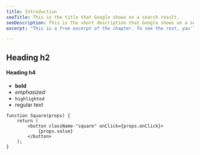 ```yaml
---
title: Introduction
seoTitle: This is the title that Google shows on a search result.
seoDescription: This is the short description that Google shows on a search result.
excerpt: "This is a free excerpt of the chapter. To see the rest, you'll have to buy the book."

---
```


## Heading h2

#### Heading h4

- **bold**
- *emphasized*
- `highlighted`
- regular text

```
function Square(props) {
    return (
        <button className-"square" onClick={props.onClick}>
            {props.value}
        </button>
    );
}
```
